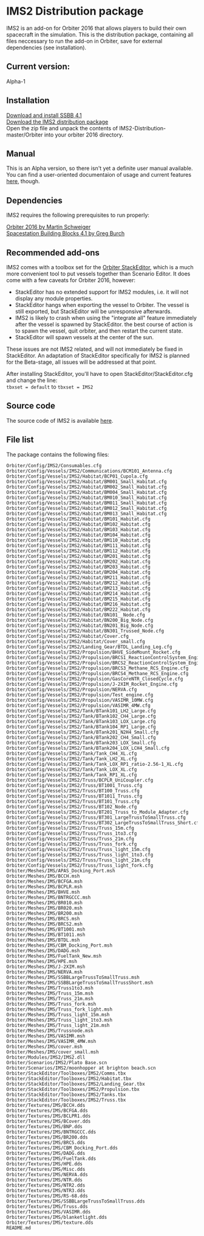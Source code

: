 # IMS2 Distribution package

IMS2 is an add-on for Orbiter 2016 that allows players to build their own spacecraft in the simulation.
This is the distribution package, containing all files neccessary to run the add-on in Orbiter, save for external dependencies (see installation).

## Current version:
Alpha-1

## Installation
[Download and install SSBB 4.1](http://www.orbithangar.com/searchid.php?ID=3177)  
[Download the IMS2 distribution package](https://github.com/TheNewBob/IMS2-Distribution/archive/master.zip)  
Open the zip file and unpack the contents of IMS2-Distribution-master/Orbiter into your orbiter 2016 directory.

## Manual

This is an Alpha version, so there isn't yet a definite user manual available.  
You can find a user-oriented documentaion of usage and current features [here](http://orbiter-forum.com/group.php?do=discuss&group=&discussionid=463), though.

## Dependencies

IMS2 requires the following prerequisites to run properly:

[Orbiter 2016 by Martin Schweiger](http://orbit.medphys.ucl.ac.uk/)  
[Spacestation Building Blocks 4.1 by Greg Burch](http://orbit.medphys.ucl.ac.uk/)

## Recommended add-ons
IMS2 comes with a toolbox set for the [Orbiter StackEditor](http://www.orbithangar.com/search_quick.php?text=stackeditor&submit.x=0&submit.y=0), which is a much more convenient tool
to put vessels together than Scenario Editor. It does come with a few caveats for Orbiter 2016, however:  
* StackEditor has no extended support for IMS2 modules, i.e. it will not display any module properties.
* StackEditor hangs when exporting the vessel to Orbiter. The vessel is still exported, but StackEditor will be unresponsive afterwards.
* IMS2 is likely to crash when using the "integrate all" feature immediately after the vessel is spawned by StackEditor.
the best course of action is to spawn the vessel, quit orbiter, and then restart the current state.
* StackEditor will spawn vessels at the center of the sun.

These issues are not IMS2 related, and will not immediately be fixed in StackEditor. An adaptation of StackEditor specifically for IMS2 is planned for the Beta-stage, all issues will be addressed at that point.

After installing StackEditor, you'll have to open StackEditor/StackEditor.cfg and change the line:  
`tbxset = default` 
to 
`tbxset = IMS2`

## Source code

The source code of IMS2 is available [here](https://github.com/TheNewBob/IMS2).


## File list

The package contains the following files:
```
Orbiter/Config/IMS2/Consumables.cfg
Orbiter/Config/Vessels/IMS2/Communications/BCM101_Antenna.cfg
Orbiter/Config/Vessels/IMS2/Habitat/BCP01_Cupola.cfg
Orbiter/Config/Vessels/IMS2/Habitat/BM001_Small_Habitat.cfg
Orbiter/Config/Vessels/IMS2/Habitat/BM002_Small_Habitat.cfg
Orbiter/Config/Vessels/IMS2/Habitat/BM004_Small_Habitat.cfg
Orbiter/Config/Vessels/IMS2/Habitat/BM010_Small_Habitat.cfg
Orbiter/Config/Vessels/IMS2/Habitat/BM011_Small_Habitat.cfg
Orbiter/Config/Vessels/IMS2/Habitat/BM012_Small_Habitat.cfg
Orbiter/Config/Vessels/IMS2/Habitat/BM013_Small_Habitat.cfg
Orbiter/Config/Vessels/IMS2/Habitat/BM101_Habitat.cfg
Orbiter/Config/Vessels/IMS2/Habitat/BM102_Habitat.cfg
Orbiter/Config/Vessels/IMS2/Habitat/BM103_Habitat.cfg
Orbiter/Config/Vessels/IMS2/Habitat/BM104_Habitat.cfg
Orbiter/Config/Vessels/IMS2/Habitat/BM110_Habitat.cfg
Orbiter/Config/Vessels/IMS2/Habitat/BM111_Habitat.cfg
Orbiter/Config/Vessels/IMS2/Habitat/BM112_Habitat.cfg
Orbiter/Config/Vessels/IMS2/Habitat/BM201_Habitat.cfg
Orbiter/Config/Vessels/IMS2/Habitat/BM202_Habitat.cfg
Orbiter/Config/Vessels/IMS2/Habitat/BM203_Habitat.cfg
Orbiter/Config/Vessels/IMS2/Habitat/BM204_Habitat.cfg
Orbiter/Config/Vessels/IMS2/Habitat/BM211_Habitat.cfg
Orbiter/Config/Vessels/IMS2/Habitat/BM212_Habitat.cfg
Orbiter/Config/Vessels/IMS2/Habitat/BM213_Habitat.cfg
Orbiter/Config/Vessels/IMS2/Habitat/BM214_Habitat.cfg
Orbiter/Config/Vessels/IMS2/Habitat/BM215_Habitat.cfg
Orbiter/Config/Vessels/IMS2/Habitat/BM216_Habitat.cfg
Orbiter/Config/Vessels/IMS2/Habitat/BM222_Habitat.cfg
Orbiter/Config/Vessels/IMS2/Habitat/BN101__Node.cfg
Orbiter/Config/Vessels/IMS2/Habitat/BN200_Big_Node.cfg
Orbiter/Config/Vessels/IMS2/Habitat/BN201_Big_Node.cfg
Orbiter/Config/Vessels/IMS2/Habitat/BN301_Trussed_Node.cfg
Orbiter/Config/Vessels/IMS2/Habitat/Cover.cfg
Orbiter/Config/Vessels/IMS2/Habitat/Cover_small.cfg
Orbiter/Config/Vessels/IMS2/Landing_Gear/BTDL_Landing_Leg.cfg
Orbiter/Config/Vessels/IMS2/Propulsion/BHVE_SideMount_Rocket.cfg
Orbiter/Config/Vessels/IMS2/Propulsion/BRCS1_ReactionControlSystem_Engine.cfg
Orbiter/Config/Vessels/IMS2/Propulsion/BRCS2_ReactionControlSystem_Engine.cfg
Orbiter/Config/Vessels/IMS2/Propulsion/BRCS3_Methane_RCS_Engine.cfg
Orbiter/Config/Vessels/IMS2/Propulsion/BRCS4_Methane_RCS_Engine.cfg
Orbiter/Config/Vessels/IMS2/Propulsion/GasCoreNTR_ClosedCycle.cfg
Orbiter/Config/Vessels/IMS2/Propulsion/J-2XIM_Rocket_Engine.cfg
Orbiter/Config/Vessels/IMS2/Propulsion/NERVA.cfg
Orbiter/Config/Vessels/IMS2/Propulsion/Test_engine.cfg
Orbiter/Config/Vessels/IMS2/Propulsion/VASIMR_10MW.cfg
Orbiter/Config/Vessels/IMS2/Propulsion/VASIMR_4MW.cfg
Orbiter/Config/Vessels/IMS2/Tank/BTank101_LH2_Large.cfg
Orbiter/Config/Vessels/IMS2/Tank/BTank102_CH4_Large.cfg
Orbiter/Config/Vessels/IMS2/Tank/BTank103_LOX_Large.cfg
Orbiter/Config/Vessels/IMS2/Tank/BTank104_RP1_Large.cfg
Orbiter/Config/Vessels/IMS2/Tank/BTank201_N2H4_Small.cfg
Orbiter/Config/Vessels/IMS2/Tank/BTank202_CH4_Small.cfg
Orbiter/Config/Vessels/IMS2/Tank/BTank203_LOX_Small.cfg
Orbiter/Config/Vessels/IMS2/Tank/BTank204_LOX_LCH4_Small.cfg
Orbiter/Config/Vessels/IMS2/Tank/Tank_CH4_XL.cfg
Orbiter/Config/Vessels/IMS2/Tank/Tank_LH2_XL.cfg
Orbiter/Config/Vessels/IMS2/Tank/Tank_LOX_RP1_ratio-2.56-1_XL.cfg
Orbiter/Config/Vessels/IMS2/Tank/Tank_LOX_XL.cfg
Orbiter/Config/Vessels/IMS2/Tank/Tank_RP1_XL.cfg
Orbiter/Config/Vessels/IMS2/Truss/BCPLR_UniCoupler.cfg
Orbiter/Config/Vessels/IMS2/Truss/BT1001_Truss.cfg
Orbiter/Config/Vessels/IMS2/Truss/BT100_Truss.cfg
Orbiter/Config/Vessels/IMS2/Truss/BT1011_Truss.cfg
Orbiter/Config/Vessels/IMS2/Truss/BT101_Truss.cfg
Orbiter/Config/Vessels/IMS2/Truss/BT102_Node.cfg
Orbiter/Config/Vessels/IMS2/Truss/BT201_Truss_to_Module_Adapter.cfg
Orbiter/Config/Vessels/IMS2/Truss/BT301_LargeTrussToSmallTruss.cfg
Orbiter/Config/Vessels/IMS2/Truss/BT302_LargeTrussToSmallTruss_Short.cfg
Orbiter/Config/Vessels/IMS2/Truss/Truss_15m.cfg
Orbiter/Config/Vessels/IMS2/Truss/Truss_1to3.cfg
Orbiter/Config/Vessels/IMS2/Truss/Truss_21m.cfg
Orbiter/Config/Vessels/IMS2/Truss/Truss_fork.cfg
Orbiter/Config/Vessels/IMS2/Truss/Truss_light_15m.cfg
Orbiter/Config/Vessels/IMS2/Truss/Truss_light_1to3.cfg
Orbiter/Config/Vessels/IMS2/Truss/Truss_light_21m.cfg
Orbiter/Config/Vessels/IMS2/Truss/Truss_light_fork.cfg
Orbiter/Meshes/IMS/APAS_Docking_Port.msh
Orbiter/Meshes/IMS/BCCH.msh
Orbiter/Meshes/IMS/BCFGA.msh
Orbiter/Meshes/IMS/BCPLR.msh
Orbiter/Meshes/IMS/BHVE.msh
Orbiter/Meshes/IMS/BNTRGCCC.msh
Orbiter/Meshes/IMS/BR010.msh
Orbiter/Meshes/IMS/BR020.msh
Orbiter/Meshes/IMS/BR200.msh
Orbiter/Meshes/IMS/BRCS.msh
Orbiter/Meshes/IMS/BRCS2.msh
Orbiter/Meshes/IMS/BT1001.msh
Orbiter/Meshes/IMS/BT1011.msh
Orbiter/Meshes/IMS/BTDL.msh
Orbiter/Meshes/IMS/CBM_Docking_Port.msh
Orbiter/Meshes/IMS/DADG.msh
Orbiter/Meshes/IMS/FuelTank_New.msh
Orbiter/Meshes/IMS/HPE.msh
Orbiter/Meshes/IMS/J-2XIM.msh
Orbiter/Meshes/IMS/NERVA.msh
Orbiter/Meshes/IMS/SSBBLargeTrussToSmallTruss.msh
Orbiter/Meshes/IMS/SSBBLargeTrussToSmallTrussShort.msh
Orbiter/Meshes/IMS/Truss1to3.msh
Orbiter/Meshes/IMS/Truss_15m.msh
Orbiter/Meshes/IMS/Truss_21m.msh
Orbiter/Meshes/IMS/Truss_fork.msh
Orbiter/Meshes/IMS/Truss_fork_light.msh
Orbiter/Meshes/IMS/Truss_light_15m.msh
Orbiter/Meshes/IMS/Truss_light_1to3.msh
Orbiter/Meshes/IMS/Truss_light_21m.msh
Orbiter/Meshes/IMS/Trussnode.msh
Orbiter/Meshes/IMS/VASIMR.msh
Orbiter/Meshes/IMS/VASIMR_4MW.msh
Orbiter/Meshes/IMS/cover.msh
Orbiter/Meshes/IMS/cover_small.msh
Orbiter/Modules/IMS2/IMS2.dll
Orbiter/Scenarios/IMS2/Plato Base.scn
Orbiter/Scenarios/IMS2/moonhopper at brighton beach.scn
Orbiter/StackEditor/Toolboxes/IMS2/Comms.tbx
Orbiter/StackEditor/Toolboxes/IMS2/Habitat.tbx
Orbiter/StackEditor/Toolboxes/IMS2/Landing_Gear.tbx
Orbiter/StackEditor/Toolboxes/IMS2/Propulsion.tbx
Orbiter/StackEditor/Toolboxes/IMS2/Tanks.tbx
Orbiter/StackEditor/Toolboxes/IMS2/Truss.tbx
Orbiter/Textures/IMS/BCCH.dds
Orbiter/Textures/IMS/BCFGA.dds
Orbiter/Textures/IMS/BCLPR1.dds
Orbiter/Textures/IMS/BCover.dds
Orbiter/Textures/IMS/BNP.dds
Orbiter/Textures/IMS/BNTRGCCC.dds
Orbiter/Textures/IMS/BR200.dds
Orbiter/Textures/IMS/BRCS.dds
Orbiter/Textures/IMS/CBM_Docking_Port.dds
Orbiter/Textures/IMS/DADG.dds
Orbiter/Textures/IMS/FuelTank.dds
Orbiter/Textures/IMS/HPE.dds
Orbiter/Textures/IMS/Misc.dds
Orbiter/Textures/IMS/NERVA.dds
Orbiter/Textures/IMS/NTR.dds
Orbiter/Textures/IMS/NTR2.dds
Orbiter/Textures/IMS/NTR3.dds
Orbiter/Textures/IMS/RS-68.dds
Orbiter/Textures/IMS/SSBBLargeTrussToSmallTruss.dds
Orbiter/Textures/IMS/Truss.dds
Orbiter/Textures/IMS/VASIMR.dds
Orbiter/Textures/IMS/blanketlight.dds
Orbiter/Textures/IMS/texture.dds
README.md
```
